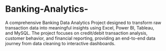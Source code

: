 # Banking-Analytics-
A comprehensive Banking Data Analytics Project designed to transform raw transaction data into meaningful insights using Excel, Power BI, Tableau, and MySQL. The project focuses on credit/debit transaction analysis, customer behavior, and financial reporting, providing an end-to-end data journey from data cleaning to interactive dashboards.
